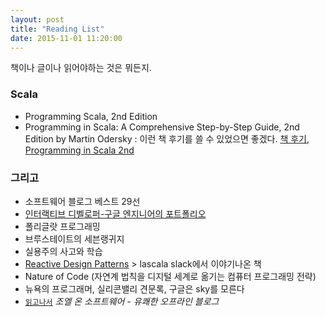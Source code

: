 ```yaml
---
layout: post
title: "Reading List"
date: 2015-11-01 11:20:00
---
```

책이나 글이나 읽어야하는 것은 뭐든지.

### Scala
- Programming Scala, 2nd Edition
- Programming in Scala: A Comprehensive Step-by-Step Guide, 2nd Edition by Martin Odersky
: 이런 책 후기를 쓸 수 있었으면 좋겠다. [책 후기, Programming in Scala 2nd](http://seoh.github.io/blog/2015/01/18/pis-review/)

### 그리고
- 소프트웨어 블로그 베스트 29선
- [인터랙티브 디벨로퍼-구글 엔지니어의 포트폴리오](http://book.naver.com/bookdb/book_detail.nhn?bid=9344780)
- 폴리글랏 프로그래밍
- 브루스테이트의 세븐랭귀지
- 실용주의 사고와 학습
- [Reactive Design Patterns](https://www.manning.com/books/reactive-design-patterns) > lascala slack에서 이야기나온 책
- Nature of Code (자연계 법칙을 디지털 세계로 옮기는 컴퓨터 프로그래밍 전략)
- 뉴욕의 프로그래머, 실리콘밸리 견문록, 구글은 sky를 모른다
- [`읽고나서`](/2015/11/01/조엘-온-소프트웨어.html) *조엘 온 소프트웨어 - 유쾌한 오프라인 블로그* 
